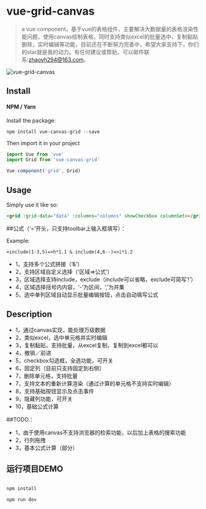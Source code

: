 # vue-grid-canvas

> a vue component，基于vue的表格组件，主要解决大数据量的表格渲染性能问题，使用canvas绘制表格，同时支持类似excel的批量选中，复制黏贴删除，实时编辑等功能，目前还在不断努力完善中，希望大家支持下，你们的star就是我的动力。有任何建议或帮助，可以邮件联系:zhaoyh294@163.com。

![vue-grid-canvas](https://github.com/Harveyzhao/vue-grid-canvas/blob/master/WechatIMG132.jpeg?raw=true)


## Install

#### NPM / Yarn

Install the package:

```
npm install vue-canvas-grid --save
```

Then import it in your project

```js
import Vue from 'vue'
import Grid from 'vue-canvas-grid'

Vue.component('grid', Grid)
```

## Usage

Simply use it like so:

```html
<grid :grid-data="data" :columns="columns" showCheckbox columnSet></grid>
```

##公式（‘=’开头，只支持toolbar上输入框填写）：

Example:

```
=include(1-3,5)=>h*1.1 & include(4,6--)=>i*1.2 
```

* 1，支持多个公式拼接（‘&’）
* 2，支持区域自定义选择（‘区域=>公式’）
* 3，区域选择支持include，exclude（include可以省略，exclude可简写‘!’）
* 4，区域选择括号内内容，‘-’为区间，‘,’为并集
* 5，选中单列区域自动显示批量编辑按钮，点击自动填写公式

## Description
* 1，通过canvas实现，能处理万级数据
* 2，类似excel，选中单元格并实时编辑
* 3，复制黏贴，支持批量，从excel复制，复制到excel都可以
* 4，撤销／前进
* 5，checkbox勾选框，全选功能，可开关
* 6，固定列（目前只支持固定到右侧）
* 7，删除单元格，支持批量
* 7，支持文本的重新计算渲染（通过计算的单元格不支持实时编辑）
* 8，支持基础按钮显示及点击事件
* 9，隐藏列功能，可开关
* 10，基础公式计算


##TODO：
* 1，由于使用canvas不支持浏览器的检索功能，以后加上表格的搜索功能
* 2，行列拖拽
* 3，基本公式计算（部分）




## 运行项目DEMO

``` bash

npm install

npm run dev

